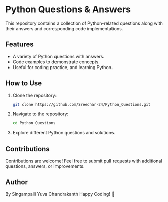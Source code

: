 # Python Questions & Answers

This repository contains a collection of Python-related questions along with their answers and corresponding code implementations. 

## Features
- A variety of Python questions with answers.
- Code examples to demonstrate concepts.
- Useful for coding practice, and learning Python.

## How to Use
1. Clone the repository:
   ```bash
   git clone https://github.com/Sreedhar-24/Python_Questions.git
   ```
2. Navigate to the repository:
   ```bash
   cd Python_Questions
   ```
3. Explore different Python questions and solutions.

## Contributions
Contributions are welcome! Feel free to submit pull requests with additional questions, answers, or improvements.


## Author
By Singampalli Yuva Chandrakanth
Happy Coding! 🚀
